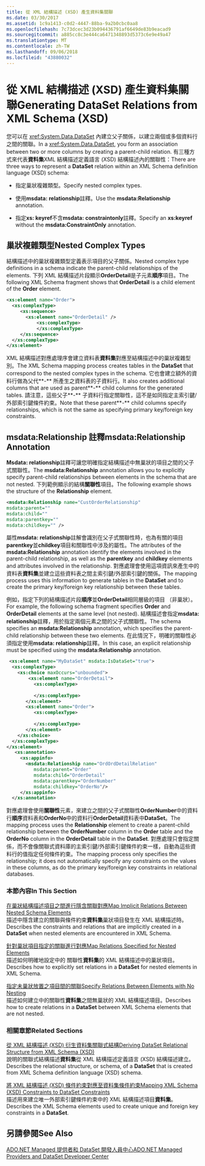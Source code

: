 ```yaml
---
title: 從 XML 結構描述 (XSD) 產生資料集關聯
ms.date: 03/30/2017
ms.assetid: 1c9a1413-c0d2-4447-88ba-9a2b0cbc0aa8
ms.openlocfilehash: 7c73dcec3d23b094436791af6649de83b9eacad9
ms.sourcegitcommit: a885cc8c3e444ca6471348893d5373c6e9e49a47
ms.translationtype: MT
ms.contentlocale: zh-TW
ms.lasthandoff: 09/06/2018
ms.locfileid: "43880032"
---
```

# <a name="generating-dataset-relations-from-xml-schema-xsd"></a><span data-ttu-id="0b082-102">從 XML 結構描述 (XSD) 產生資料集關聯</span><span class="sxs-lookup"><span data-stu-id="0b082-102">Generating DataSet Relations from XML Schema (XSD)</span></span>
<span data-ttu-id="0b082-103">您可以在 <xref:System.Data.DataSet> 內建立父子關係，以建立兩個或多個資料行之間的關聯。</span><span class="sxs-lookup"><span data-stu-id="0b082-103">In a <xref:System.Data.DataSet>, you form an association between two or more columns by creating a parent-child relation.</span></span> <span data-ttu-id="0b082-104">有三種方式來代表**資料集**XML 結構描述定義語言 (XSD) 結構描述內的關聯性：</span><span class="sxs-lookup"><span data-stu-id="0b082-104">There are three ways to represent a **DataSet** relation within an XML Schema definition language (XSD) schema:</span></span>  
  
-   <span data-ttu-id="0b082-105">指定巢狀複雜類型。</span><span class="sxs-lookup"><span data-stu-id="0b082-105">Specify nested complex types.</span></span>  
  
-   <span data-ttu-id="0b082-106">使用**msdata: relationship**註釋。</span><span class="sxs-lookup"><span data-stu-id="0b082-106">Use the **msdata:Relationship** annotation.</span></span>  
  
-   <span data-ttu-id="0b082-107">指定**xs: keyref**不含**msdata: constraintonly**註釋。</span><span class="sxs-lookup"><span data-stu-id="0b082-107">Specify an **xs:keyref** without the **msdata:ConstraintOnly** annotation.</span></span>  
  
## <a name="nested-complex-types"></a><span data-ttu-id="0b082-108">巢狀複雜類型</span><span class="sxs-lookup"><span data-stu-id="0b082-108">Nested Complex Types</span></span>  
 <span data-ttu-id="0b082-109">結構描述中的巢狀複雜類型定義表示項目的父子關係。</span><span class="sxs-lookup"><span data-stu-id="0b082-109">Nested complex type definitions in a schema indicate the parent-child relationships of the elements.</span></span> <span data-ttu-id="0b082-110">下列 XML 結構描述片段顯示**OrderDetail**是子元素**順序**項目。</span><span class="sxs-lookup"><span data-stu-id="0b082-110">The following XML Schema fragment shows that **OrderDetail** is a child element of the **Order** element.</span></span>  
  
```xml  
<xs:element name="Order">  
  <xs:complexType>  
     <xs:sequence>          
       <xs:element name="OrderDetail" />  
           <xs:complexType>               
           </xs:complexType>  
     </xs:sequence>  
  </xs:complexType>  
</xs:element>  
```  
  
 <span data-ttu-id="0b082-111">XML 結構描述對應處理序會建立資料表**資料集**對應至結構描述中的巢狀複雜型別。</span><span class="sxs-lookup"><span data-stu-id="0b082-111">The XML Schema mapping process creates tables in the **DataSet** that correspond to the nested complex types in the schema.</span></span> <span data-ttu-id="0b082-112">它也會建立額外的資料行做為父代**-** 所產生之資料表的子資料行。</span><span class="sxs-lookup"><span data-stu-id="0b082-112">It also creates additional columns that are used as parent**-** child columns for the generated tables.</span></span> <span data-ttu-id="0b082-113">請注意，這些父子**-** 子資料行指定關聯性，這不是如同指定主索引鍵/外部索引鍵條件約束。</span><span class="sxs-lookup"><span data-stu-id="0b082-113">Note that these parent**-** child columns specify relationships, which is not the same as specifying primary key/foreign key constraints.</span></span>  
  
## <a name="msdatarelationship-annotation"></a><span data-ttu-id="0b082-114">msdata:Relationship 註釋</span><span class="sxs-lookup"><span data-stu-id="0b082-114">msdata:Relationship Annotation</span></span>  
 <span data-ttu-id="0b082-115">**Msdata: relationship**註釋可讓您明確指定結構描述中無巢狀的項目之間的父子式關聯性。</span><span class="sxs-lookup"><span data-stu-id="0b082-115">The **msdata:Relationship** annotation allows you to explicitly specify parent-child relationships between elements in the schema that are not nested.</span></span> <span data-ttu-id="0b082-116">下列範例顯示的結構**關聯性**項目。</span><span class="sxs-lookup"><span data-stu-id="0b082-116">The following example shows the structure of the **Relationship** element.</span></span>  
  
```xml  
<msdata:Relationship name="CustOrderRelationship"    
msdata:parent=""    
msdata:child=""    
msdata:parentkey=""    
msdata:childkey="" />  
```  
  
 <span data-ttu-id="0b082-117">屬性**msdata: relationship**註解會識別在父子式關聯性時，也為有關的項目**parentkey**並**childkey**項目和關聯性中涉及的屬性。</span><span class="sxs-lookup"><span data-stu-id="0b082-117">The attributes of the **msdata:Relationship** annotation identify the elements involved in the parent-child relationship, as well as the **parentkey** and **childkey** elements and attributes involved in the relationship.</span></span> <span data-ttu-id="0b082-118">對應處理會使用這項資訊來產生中的資料表**資料集**並建立這些資料表之間主索引鍵/外部索引鍵的關係。</span><span class="sxs-lookup"><span data-stu-id="0b082-118">The mapping process uses this information to generate tables in the **DataSet** and to create the primary key/foreign key relationship between these tables.</span></span>  
  
 <span data-ttu-id="0b082-119">例如，指定下列的結構描述片段**順序**並**OrderDetail**相同層級的項目 （非巢狀）。</span><span class="sxs-lookup"><span data-stu-id="0b082-119">For example, the following schema fragment specifies **Order** and **OrderDetail** elements at the same level (not nested).</span></span> <span data-ttu-id="0b082-120">結構描述會指定**msdata: relationship**註釋，用於指定兩個元素之間的父子式關聯性。</span><span class="sxs-lookup"><span data-stu-id="0b082-120">The schema specifies an **msdata:Relationship** annotation, which specifies the parent-child relationship between these two elements.</span></span> <span data-ttu-id="0b082-121">在此情況下，明確的關聯性必須指定使用**msdata: relationship**註釋。</span><span class="sxs-lookup"><span data-stu-id="0b082-121">In this case, an explicit relationship must be specified using the **msdata:Relationship** annotation.</span></span>  
  
```xml  
 <xs:element name="MyDataSet" msdata:IsDataSet="true">  
  <xs:complexType>  
    <xs:choice maxOccurs="unbounded">  
        <xs:element name="OrderDetail">  
          <xs:complexType>  
  
          </xs:complexType>  
       </xs:element>  
       <xs:element name="Order">  
          <xs:complexType>  
  
          </xs:complexType>  
       </xs:element>  
    </xs:choice>  
  </xs:complexType>  
</xs:element>  
   <xs:annotation>  
     <xs:appinfo>  
       <msdata:Relationship name="OrdOrdDetailRelation"  
          msdata:parent="Order"  
          msdata:child="OrderDetail"   
          msdata:parentkey="OrderNumber"  
          msdata:childkey="OrderNo"/>  
     </xs:appinfo>  
  </xs:annotation>  
```  
  
 <span data-ttu-id="0b082-122">對應處理會使用**關聯性**元素，來建立之間的父子式關聯性**OrderNumber**中的資料行**順序**資料表和**OrderNo**中的資料行**OrderDetail**資料表中**DataSet**。</span><span class="sxs-lookup"><span data-stu-id="0b082-122">The mapping process uses the **Relationship** element to create a parent-child relationship between the **OrderNumber** column in the **Order** table and the **OrderNo** column in the **OrderDetail** table in the **DataSet**.</span></span> <span data-ttu-id="0b082-123">對應處理只會指定關係，而不會像關聯式資料庫的主索引鍵/外部索引鍵條件約束一樣，自動為這些資料行的值指定任何條件約束。</span><span class="sxs-lookup"><span data-stu-id="0b082-123">The mapping process only specifies the relationship; it does not automatically specify any constraints on the values in these columns, as do the primary key/foreign key constraints in relational databases.</span></span>  
  
### <a name="in-this-section"></a><span data-ttu-id="0b082-124">本節內容</span><span class="sxs-lookup"><span data-stu-id="0b082-124">In This Section</span></span>  
 [<span data-ttu-id="0b082-125">在巢狀結構描述項目之間進行隱含關聯對應</span><span class="sxs-lookup"><span data-stu-id="0b082-125">Map Implicit Relations Between Nested Schema Elements</span></span>](../../../../../docs/framework/data/adonet/dataset-datatable-dataview/map-implicit-relations-between-nested-schema-elements.md)  
 <span data-ttu-id="0b082-126">描述中隱含建立的關聯與條件約束**資料集**巢狀項目發生在 XML 結構描述時。</span><span class="sxs-lookup"><span data-stu-id="0b082-126">Describes the constraints and relations that are implicitly created in a **DataSet** when nested elements are encountered in XML Schema.</span></span>  
  
 [<span data-ttu-id="0b082-127">針對巢狀項目指定的關聯進行對應</span><span class="sxs-lookup"><span data-stu-id="0b082-127">Map Relations Specified for Nested Elements</span></span>](../../../../../docs/framework/data/adonet/dataset-datatable-dataview/map-relations-specified-for-nested-elements.md)  
 <span data-ttu-id="0b082-128">描述如何明確地設定中的 關聯性**資料集**的 XML 結構描述中的巢狀項目。</span><span class="sxs-lookup"><span data-stu-id="0b082-128">Describes how to explicitly set relations in a **DataSet** for nested elements in XML Schema.</span></span>  
  
 [<span data-ttu-id="0b082-129">指定未巢狀放置之項目間的關聯</span><span class="sxs-lookup"><span data-stu-id="0b082-129">Specify Relations Between Elements with No Nesting</span></span>](../../../../../docs/framework/data/adonet/dataset-datatable-dataview/specify-relations-between-elements-with-no-nesting.md)  
 <span data-ttu-id="0b082-130">描述如何建立中的關聯性**資料集**之間無巢狀的 XML 結構描述項目。</span><span class="sxs-lookup"><span data-stu-id="0b082-130">Describes how to create relations in a **DataSet** between XML Schema elements that are not nested.</span></span>  
  
### <a name="related-sections"></a><span data-ttu-id="0b082-131">相關章節</span><span class="sxs-lookup"><span data-stu-id="0b082-131">Related Sections</span></span>  
 [<span data-ttu-id="0b082-132">從 XML 結構描述 (XSD) 衍生資料集關聯式結構</span><span class="sxs-lookup"><span data-stu-id="0b082-132">Deriving DataSet Relational Structure from XML Schema (XSD)</span></span>](../../../../../docs/framework/data/adonet/dataset-datatable-dataview/deriving-dataset-relational-structure-from-xml-schema-xsd.md)  
 <span data-ttu-id="0b082-133">說明的關聯式結構描述**資料集**從 XML 結構描述定義語言 (XSD) 結構描述建立。</span><span class="sxs-lookup"><span data-stu-id="0b082-133">Describes the relational structure, or schema, of a **DataSet** that is created from XML Schema definition language (XSD) schema.</span></span>  
  
 [<span data-ttu-id="0b082-134">將 XML 結構描述 (XSD) 條件約束對應至資料集條件約束</span><span class="sxs-lookup"><span data-stu-id="0b082-134">Mapping XML Schema (XSD) Constraints to DataSet Constraints</span></span>](../../../../../docs/framework/data/adonet/dataset-datatable-dataview/mapping-xml-schema-xsd-constraints-to-dataset-constraints.md)  
 <span data-ttu-id="0b082-135">描述用來建立唯一外部索引鍵條件約束中的 XML 結構描述項目**資料集**。</span><span class="sxs-lookup"><span data-stu-id="0b082-135">Describes the XML Schema elements used to create unique and foreign key constraints in a **DataSet**.</span></span>  
  
## <a name="see-also"></a><span data-ttu-id="0b082-136">另請參閱</span><span class="sxs-lookup"><span data-stu-id="0b082-136">See Also</span></span>  
 [<span data-ttu-id="0b082-137">ADO.NET Managed 提供者和 DataSet 開發人員中心</span><span class="sxs-lookup"><span data-stu-id="0b082-137">ADO.NET Managed Providers and DataSet Developer Center</span></span>](https://go.microsoft.com/fwlink/?LinkId=217917)
